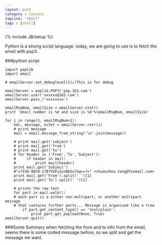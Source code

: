 ```yaml
---
layout: post
category : lessons
tagline: "shell"
tags : [shell]
---
```

{% include JB/setup %}

Python  is a strong script language. today, we are going to use is to fetch the email
with pop3.

###python script

    import poplib  
    import email

    # emailServer.set_debuglevel(1)//This is for debug 

    emailServer = poplib.POP3('pop.163.com')  
    emailServer.user('xxxxxx@163.com')  
    emailServer.pass_('xxxxxxxx')  

    emailMsgNum, emailSize = emailServer.stat()
    print 'email number is %d and size is %d'%(emailMsgNum, emailSize)  

    for i in range(1, emailMsgNum+1):  
        hdr, message, octet = emailServer.retr(i)
        # print message        
        mail = email.message_from_string('\n'.join(message))
    
        # print mail.get('subject')
        # print mail.get('from')
        # print mail.get('to')
        # for header in ('From','To','Subject'):
        #     if header in mail:
        #         print mail[header]
        print mail.get('Subject')
        #"=?ISO-8859-1?B?VGFuZyxBbGxlbg==?=" <chuanzhou.tang@foxmail.com>
        print mail.get('From').split(' ')[1]
        print mail.get('To').split(' ')[1]

        # prints the raw text
        for part in mail.walk():
        # each part is a either non-multipart, or another multipart message
        # that contains further parts... Message is organized like a tree
            if part.get_content_type() == 'text/plain':
                print part.get_payload(None, True)                                        
    emailServer.quit()

###Some Summary
when fetching the from and to info from the email, seems there is some coded message 
before, so we split and get the message we want.


